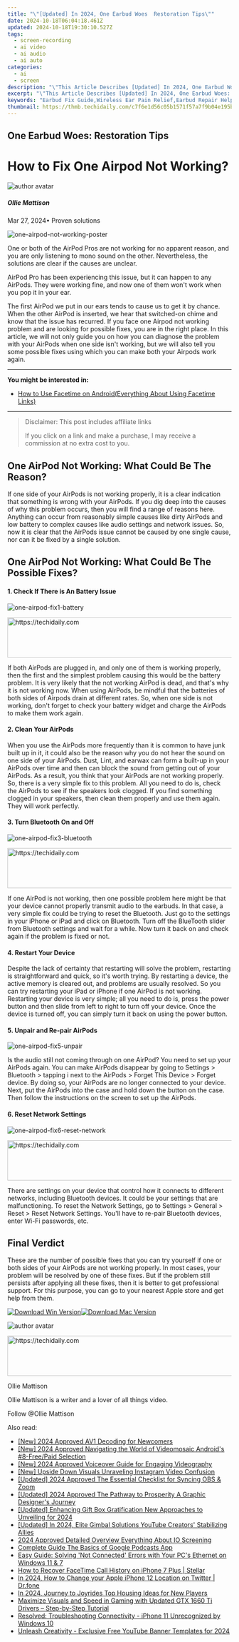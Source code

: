 ```yaml
---
title: "\"[Updated] In 2024, One Earbud Woes  Restoration Tips\""
date: 2024-10-18T06:04:18.461Z
updated: 2024-10-18T19:30:10.527Z
tags: 
  - screen-recording
  - ai video
  - ai audio
  - ai auto
categories: 
  - ai
  - screen
description: "\"This Article Describes [Updated] In 2024, One Earbud Woes: Restoration Tips\""
excerpt: "\"This Article Describes [Updated] In 2024, One Earbud Woes: Restoration Tips\""
keywords: "Earbud Fix Guide,Wireless Ear Pain Relief,Earbud Repair Help,Sound Issues,Earbud Troubleshooting Tips,Quality Earbuds Restoration,Earbud Recovery Steps"
thumbnail: https://thmb.techidaily.com/c7f6e1d56c05b1571f57a7f9b04e195b30e35f1ef9fbc6554b9991ddbdbae23c.png
---
```


## One Earbud Woes: Restoration Tips

# How to Fix One Airpod Not Working?

![author avatar](https://images.wondershare.com/filmora/article-images/ollie-mattison.jpg)

##### Ollie Mattison

 Mar 27, 2024• Proven solutions

![one-airpod-not-working-poster](https://images.wondershare.com/filmora/article-images/one-airpod-not-working-poster.png)

One or both of the AirPod Pros are not working for no apparent reason, and you are only listening to mono sound on the other. Nevertheless, the solutions are clear if the causes are unclear.

AirPod Pro has been experiencing this issue, but it can happen to any AirPods. They were working fine, and now one of them won't work when you pop it in your ear.

The first AirPod we put in our ears tends to cause us to get it by chance. When the other AirPod is inserted, we hear that switched-on chime and know that the issue has recurred. If you face one Airpod not working problem and are looking for possible fixes, you are in the right place. In this article, we will not only guide you on how you can diagnose the problem with your AirPods when one side isn't working, but we will also tell you some possible fixes using which you can make both your Airpods work again.

---

**You might be interested in:**

* [How to Use Facetime on Android(Everything About Using Facetime Links)](https://filmora.wondershare.com/video-call/how-to-facetime-on-android.html)

---

>  Disclaimer: This post includes affiliate links
>
>  If you click on a link and make a purchase, I may receive a commission at no extra cost to you.
>

## **One AirPod Not Working: What Could Be The Reason?**

If one side of your AirPods is not working properly, it is a clear indication that something is wrong with your AirPods. If you dig deep into the causes of why this problem occurs, then you will find a range of reasons here. Anything can occur from reasonably simple causes like dirty AirPods and low battery to complex causes like audio settings and network issues. So, now it is clear that the AirPods issue cannot be caused by one single cause, nor can it be fixed by a single solution.

## **One AirPod Not Working: What Could Be The Possible Fixes?**

#### 1\. Check If There is An Battery Issue

![one-airpod-fix1-battery](https://images.wondershare.com/filmora/article-images/one-airpod-fix1-battery.png)

<!-- affiliate ads begin -->
<a href="https://ursime.pxf.io/c/5597632/2136536/16384" target="_top" id="2136536">
  <img src="//a.impactradius-go.com/display-ad/16384-2136536" border="0" alt="https://techidaily.com" width="728" height="90"/>
</a>
<img height="0" width="0" src="https://ursime.pxf.io/i/5597632/2136536/16384" style="position:absolute;visibility:hidden;" border="0" />
<!-- affiliate ads end -->

If both AirPods are plugged in, and only one of them is working properly, then the first and the simplest problem causing this would be the battery problem. It is very likely that the not working AirPod is dead, and that's why it is not working now. When using AirPods, be mindful that the batteries of both sides of Airpods drain at different rates. So, when one side is not working, don't forget to check your battery widget and charge the AirPods to make them work again.

#### 2. Clean Your AirPods

When you use the AirPods more frequently than it is common to have junk built up in it, it could also be the reason why you do not hear the sound on one side of your AirPods. Dust, Lint, and earwax can form a built-up in your AirPods over time and then can block the sound from getting out of your AirPods. As a result, you think that your AirPods are not working properly. So, there is a very simple fix to this problem. All you need to do is, check the AirPods to see if the speakers look clogged. If you find something clogged in your speakers, then clean them properly and use them again. They will work perfectly.

#### 3. Turn Bluetooth On and Off

![one-airpod-fix3-bluetooth](https://images.wondershare.com/filmora/article-images/one-airpod-fix3-bluetooth.png)

<!-- affiliate ads begin -->
<a href="https://appsumo.8odi.net/c/5597632/2118315/7443" target="_top" id="2118315">
  <img src="//a.impactradius-go.com/display-ad/7443-2118315" border="0" alt="https://techidaily.com" width="728" height="90"/>
</a>
<img height="0" width="0" src="https://appsumo.8odi.net/i/5597632/2118315/7443" style="position:absolute;visibility:hidden;" border="0" />
<!-- affiliate ads end -->

If one AirPod is not working, then one possible problem here might be that your device cannot properly transmit audio to the earbuds. In that case, a very simple fix could be trying to reset the Bluetooth. Just go to the settings in your iPhone or iPad and click on Bluetooth. Turn off the BlueTooth slider from Bluetooth settings and wait for a while. Now turn it back on and check again if the problem is fixed or not.

#### 4. Restart Your Device

Despite the lack of certainty that restarting will solve the problem, restarting is straightforward and quick, so it's worth trying. By restarting a device, the active memory is cleared out, and problems are usually resolved. So you can try restarting your iPad or iPhone if one AirPod is not working. Restarting your device is very simple; all you need to do is, press the power button and then slide from left to right to turn off your device. Once the device is turned off, you can simply turn it back on using the power button.

#### 5. Unpair and Re-pair AirPods

![one-airpod-fix5-unpair](https://images.wondershare.com/filmora/article-images/one-airpod-fix5-unpair.png)

Is the audio still not coming through on one AirPod? You need to set up your AirPods again. You can make AirPods disappear by going to Settings > Bluetooth > tapping i next to the AirPods > Forget This Device > Forget device. By doing so, your AirPods are no longer connected to your device. Next, put the AirPods into the case and hold down the button on the case. Then follow the instructions on the screen to set up the AirPods.

#### 6. Reset Network Settings

![one-airpod-fix6-reset-network](https://images.wondershare.com/filmora/article-images/one-airpod-fix6-reset-network.png)

<!-- affiliate ads begin -->
<a href="https://appsumo.8odi.net/c/5597632/2118319/7443" target="_top" id="2118319">
  <img src="//a.impactradius-go.com/display-ad/7443-2118319" border="0" alt="https://techidaily.com" width="728" height="90"/>
</a>
<img height="0" width="0" src="https://appsumo.8odi.net/i/5597632/2118319/7443" style="position:absolute;visibility:hidden;" border="0" />
<!-- affiliate ads end -->

There are settings on your device that control how it connects to different networks, including Bluetooth devices. It could be your settings that are malfunctioning. To reset the Network Settings, go to Settings > General > Reset > Reset Network Settings. You'll have to re-pair Bluetooth devices, enter Wi-Fi passwords, etc.

## **Final Verdict**

These are the number of possible fixes that you can try yourself if one or both sides of your AirPods are not working properly. In most cases, your problem will be resolved by one of these fixes. But if the problem still persists after applying all these fixes, then it is better to get professional support. For this purpose, you can go to your nearest Apple store and get help from them.

[![Download Win Version](https://images.wondershare.com/filmora/guide/download-btn-win.jpg)](https://tools.techidaily.com/wondershare/filmora/download/)[![Download Mac Version](https://images.wondershare.com/filmora/guide/download-btn-mac.jpg)](https://tools.techidaily.com/wondershare/filmora/download/)

![author avatar](https://images.wondershare.com/filmora/article-images/ollie-mattison.jpg)

<!-- affiliate ads begin -->
<a href="https://wigfever.sjv.io/c/5597632/2014859/22899" target="_top" id="2014859">
  <img src="//a.impactradius-go.com/display-ad/22899-2014859" border="0" alt="https://techidaily.com" width="728" height="90"/>
</a>
<img height="0" width="0" src="https://wigfever.sjv.io/i/5597632/2014859/22899" style="position:absolute;visibility:hidden;" border="0" />
<!-- affiliate ads end -->

Ollie Mattison

Ollie Mattison is a writer and a lover of all things video.

Follow @Ollie Mattison


<ins class="adsbygoogle"
     style="display:block"
     data-ad-format="autorelaxed"
     data-ad-client="ca-pub-7571918770474297"
     data-ad-slot="1223367746"></ins>



<ins class="adsbygoogle"
     style="display:block"
     data-ad-client="ca-pub-7571918770474297"
     data-ad-slot="8358498916"
     data-ad-format="auto"
     data-full-width-responsive="true"></ins>


<span class="atpl-alsoreadstyle">Also read:</span>
<div><ul>
<li><a href="https://fox-blue.techidaily.com/new-2024-approved-av1-decoding-for-newcomers/"><u>[New] 2024 Approved AV1 Decoding for Newcomers</u></a></li>
<li><a href="https://fox-blue.techidaily.com/new-2024-approved-navigating-the-world-of-videomosaic-androids-8-freepaid-selection/"><u>[New] 2024 Approved Navigating the World of Videomosaic Android's #8-Free/Paid Selection</u></a></li>
<li><a href="https://fox-blue.techidaily.com/new-2024-approved-voiceover-guide-for-engaging-videography/"><u>[New] 2024 Approved Voiceover Guide for Engaging Videography</u></a></li>
<li><a href="https://fox-blue.techidaily.com/new-upside-down-visuals-unraveling-instagram-video-confusion/"><u>[New] Upside Down Visuals Unraveling Instagram Video Confusion</u></a></li>
<li><a href="https://screen-video-capture.techidaily.com/updated-2024-approved-the-essential-checklist-for-syncing-obs-and-zoom/"><u>[Updated] 2024 Approved The Essential Checklist for Syncing OBS & Zoom</u></a></li>
<li><a href="https://fox-blue.techidaily.com/updated-2024-approved-the-pathway-to-prosperity-a-graphic-designers-journey/"><u>[Updated] 2024 Approved The Pathway to Prosperity A Graphic Designer's Journey</u></a></li>
<li><a href="https://fox-blue.techidaily.com/updated-enhancing-gift-box-gratification-new-approaches-to-unveiling-for-2024/"><u>[Updated] Enhancing Gift Box Gratification New Approaches to Unveiling for 2024</u></a></li>
<li><a href="https://fox-blue.techidaily.com/updated-in-2024-elite-gimbal-solutions-youtube-creators-stabilizing-allies/"><u>[Updated] In 2024, Elite Gimbal Solutions YouTube Creators' Stabilizing Allies</u></a></li>
<li><a href="https://on-screen-recording.techidaily.com/2024-approved-detailed-overview-everything-about-io-screening/"><u>2024 Approved Detailed Overview Everything About IO Screening</u></a></li>
<li><a href="https://fox-blue.techidaily.com/complete-guide-the-basics-of-google-podcasts-app/"><u>Complete Guide The Basics of Google Podcasts App</u></a></li>
<li><a href="https://common-error.techidaily.com/easy-guide-solving-not-connected-errors-with-your-pcs-ethernet-on-windows-11-and-7/"><u>Easy Guide: Solving 'Not Connected' Errors with Your PC's Ethernet on Windows 11 & 7</u></a></li>
<li><a href="https://blog-min.techidaily.com/how-to-recover-facetime-call-history-on-iphone-7-plus-stellar-by-stellar-data-recovery-ios-iphone-data-recovery/"><u>How to Recover FaceTime Call History on iPhone 7 Plus | Stellar</u></a></li>
<li><a href="https://location-social.techidaily.com/in-2024-how-to-change-your-apple-iphone-12-location-on-twitter-drfone-by-drfone-virtual-ios/"><u>In 2024, How to Change your Apple iPhone 12 Location on Twitter | Dr.fone</u></a></li>
<li><a href="https://screen-recording.techidaily.com/in-2024-journey-to-joyrides-top-housing-ideas-for-new-players/"><u>In 2024, Journey to Joyrides Top Housing Ideas for New Players</u></a></li>
<li><a href="https://hardware-help.techidaily.com/maximize-visuals-and-speed-in-gaming-with-updated-gtx-1660-ti-drivers-step-by-step-tutorial/"><u>Maximize Visuals and Speed in Gaming with Updated GTX 1660 Ti Drivers – Step-by-Step Tutorial</u></a></li>
<li><a href="https://solve-outstanding.techidaily.com/resolved-troubleshooting-connectivity-iphone-11-unrecognized-by-windows-10/"><u>Resolved: Troubleshooting Connectivity - iPhone 11 Unrecognized by Windows 10</u></a></li>
<li><a href="https://facebook-record-videos.techidaily.com/unleash-creativity-exclusive-free-youtube-banner-templates-for-2024/"><u>Unleash Creativity - Exclusive Free YouTube Banner Templates for 2024</u></a></li>
</ul></div>

